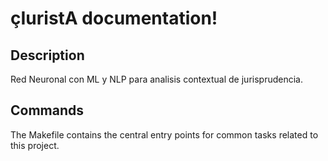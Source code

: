 # çIuristA documentation!

## Description

Red Neuronal con ML y NLP para analisis contextual de jurisprudencia.

## Commands

The Makefile contains the central entry points for common tasks related to this project.

